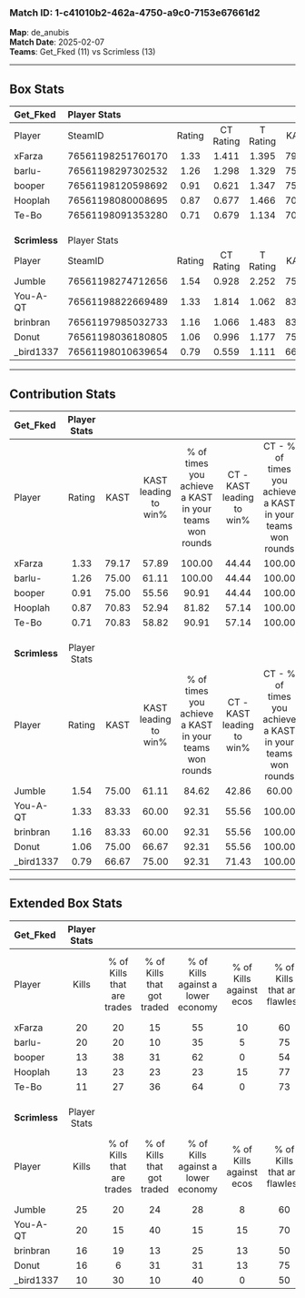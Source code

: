 ### Match ID: 1-c41010b2-462a-4750-a9c0-7153e67661d2  
**Map**: de_anubis  
**Match Date**: 2025-02-07  
**Teams**: Get_Fked (11) vs Scrimless (13)  

---  

## Box Stats  

| **Get_Fked**  | Player Stats      |        |           |          |       |       |       |         |        |      |     |
| :- | :- | :-: | :-: | :-: | :-: | :-: | :-: | :-: | :-: | :-: | :-: |
| Player        | SteamID           | Rating | CT Rating | T Rating | KAST  |  ADR  | Kills | Assists | Deaths | K/D  | HS% |
| xFarza        | 76561198251760170 |  1.33  |   1.411   |  1.395   | 79.17 | 89.6  |  20   |    5    |   15   | 1.33 | 50  |
| barlu-        | 76561198297302532 |  1.26  |   1.298   |  1.329   | 75.00 | 66.4  |  20   |    2    |   13   | 1.54 | 30  |
| booper        | 76561198120598692 |  0.91  |   0.621   |  1.347   | 75.00 | 61.4  |  13   |    8    |   18   | 0.72 | 76  |
| Hooplah       | 76561198080008695 |  0.87  |   0.677   |  1.466   | 70.83 | 73.1  |  13   |    7    |   20   | 0.65 | 76  |
| Te-Bo         | 76561198091353280 |  0.71  |   0.679   |  1.134   | 70.83 | 59.5  |  11   |    7    |   22   | 0.50 | 54  |
|               |                   |        |           |          |       |       |       |         |        |      |     |
|               |                   |        |           |          |       |       |       |         |        |      |     |
|               |                   |        |           |          |       |       |       |         |        |      |     |
| **Scrimless** | Player Stats      |        |           |          |       |       |       |         |        |      |     |
| Player        | SteamID           | Rating | CT Rating | T Rating | KAST  |  ADR  | Kills | Assists | Deaths | K/D  | HS% |
| Jumble        | 76561198274712656 |  1.54  |   0.928   |  2.252   | 75.00 | 108.3 |  25   |    5    |   15   | 1.67 | 68  |
| You-A-QT      | 76561198822669489 |  1.33  |   1.814   |  1.062   | 83.33 | 81.8  |  20   |    2    |   15   | 1.33 | 35  |
| brinbran      | 76561197985032733 |  1.16  |   1.066   |  1.483   | 83.33 | 79.9  |  16   |    4    |   16   | 1.00 | 62  |
| Donut         | 76561198036180805 |  1.06  |   0.996   |  1.177   | 75.00 | 71.1  |  16   |    7    |   17   | 0.94 | 56  |
| _bird1337     | 76561198010639654 |  0.79  |   0.559   |  1.111   | 66.67 | 60.4  |  10   |    5    |   15   | 0.67 | 70  |
---  

## Contribution Stats  

| **Get_Fked**  | Player Stats |       |                      |                                                        |                           |                                                             |                          |                                                            |
| :- | :-: | :-: | :-: | :-: | :-: | :-: | :-: | :-: |
| Player        |    Rating    | KAST  | KAST leading to win% | % of times you achieve a KAST in your teams won rounds | CT - KAST leading to win% | CT - % of times you achieve a KAST in your teams won rounds | T - KAST leading to win% | T - % of times you achieve a KAST in your teams won rounds |
| xFarza        |     1.33     | 79.17 |        57.89         |                         100.00                         |           44.44           |                           100.00                            |          70.00           |                           100.00                           |
| barlu-        |     1.26     | 75.00 |        61.11         |                         100.00                         |           44.44           |                           100.00                            |          77.78           |                           100.00                           |
| booper        |     0.91     | 75.00 |        55.56         |                         90.91                          |           44.44           |                           100.00                            |          66.67           |                           85.71                            |
| Hooplah       |     0.87     | 70.83 |        52.94         |                         81.82                          |           57.14           |                           100.00                            |          50.00           |                           71.43                            |
| Te-Bo         |     0.71     | 70.83 |        58.82         |                         90.91                          |           57.14           |                           100.00                            |          60.00           |                           85.71                            |
|               |              |       |                      |                                                        |                           |                                                             |                          |                                                            |
|               |              |       |                      |                                                        |                           |                                                             |                          |                                                            |
|               |              |       |                      |                                                        |                           |                                                             |                          |                                                            |
| **Scrimless** | Player Stats |       |                      |                                                        |                           |                                                             |                          |                                                            |
| Player        |    Rating    | KAST  | KAST leading to win% | % of times you achieve a KAST in your teams won rounds | CT - KAST leading to win% | CT - % of times you achieve a KAST in your teams won rounds | T - KAST leading to win% | T - % of times you achieve a KAST in your teams won rounds |
| Jumble        |     1.54     | 75.00 |        61.11         |                         84.62                          |           42.86           |                            60.00                            |          72.73           |                           100.00                           |
| You-A-QT      |     1.33     | 83.33 |        60.00         |                         92.31                          |           55.56           |                           100.00                            |          63.64           |                           87.50                            |
| brinbran      |     1.16     | 83.33 |        60.00         |                         92.31                          |           55.56           |                           100.00                            |          63.64           |                           87.50                            |
| Donut         |     1.06     | 75.00 |        66.67         |                         92.31                          |           55.56           |                           100.00                            |          77.78           |                           87.50                            |
| _bird1337     |     0.79     | 66.67 |        75.00         |                         92.31                          |           71.43           |                           100.00                            |          77.78           |                           87.50                            |
---  

## Extended Box Stats  

| **Get_Fked**  | Player Stats |                            |                            |                                    |                         |                              |                                 |        |                             |                                     |                          |                               |                            |
| :- | :-: | :-: | :-: | :-: | :-: | :-: | :-: | :-: | :-: | :-: | :-: | :-: | :-: |
| Player        |    Kills     | % of Kills that are trades | % of Kills that got traded | % of Kills against a lower economy | % of Kills against ecos | % of Kills that are flawless | % of Kills that are close duels | Deaths | % of Deaths that get traded | % of Deaths against a lower economy | % of Deaths against ecos | % of Deaths that are flawless | % of Deaths that are close |
| xFarza        |      20      |             20             |             15             |                 55                 |           10            |              60              |                5                |   15   |             20              |                 20                  |            0             |              73               |             7              |
| barlu-        |      20      |             20             |             10             |                 35                 |            5            |              75              |               10                |   13   |             15              |                 15                  |            0             |              85               |             8              |
| booper        |      13      |             38             |             31             |                 62                 |            0            |              54              |               15                |   18   |             17              |                 17                  |            0             |              50               |             11             |
| Hooplah       |      13      |             23             |             23             |                 23                 |           15            |              77              |                8                |   20   |             30              |                 30                  |            5             |              50               |             15             |
| Te-Bo         |      11      |             27             |             36             |                 64                 |            0            |              73              |                0                |   22   |             41              |                 32                  |            5             |              64               |             14             |
|               |              |                            |                            |                                    |                         |                              |                                 |        |                             |                                     |                          |                               |                            |
|               |              |                            |                            |                                    |                         |                              |                                 |        |                             |                                     |                          |                               |                            |
|               |              |                            |                            |                                    |                         |                              |                                 |        |                             |                                     |                          |                               |                            |
| **Scrimless** | Player Stats |                            |                            |                                    |                         |                              |                                 |        |                             |                                     |                          |                               |                            |
| Player        |    Kills     | % of Kills that are trades | % of Kills that got traded | % of Kills against a lower economy | % of Kills against ecos | % of Kills that are flawless | % of Kills that are close duels | Deaths | % of Deaths that get traded | % of Deaths against a lower economy | % of Deaths against ecos | % of Deaths that are flawless | % of Deaths that are close |
| Jumble        |      25      |             20             |             24             |                 28                 |            8            |              60              |               16                |   15   |             13              |                  7                  |            0             |              67               |             0              |
| You-A-QT      |      20      |             15             |             40             |                 15                 |           15            |              70              |                5                |   15   |             33              |                 20                  |            7             |              87               |             7              |
| brinbran      |      16      |             19             |             13             |                 25                 |           13            |              50              |               25                |   16   |             31              |                  6                  |            0             |              69               |             0              |
| Donut         |      16      |             6              |             31             |                 31                 |           13            |              75              |                0                |   17   |              6              |                 12                  |            6             |              47               |             24             |
| _bird1337     |      10      |             30             |             10             |                 40                 |            0            |              50              |               10                |   15   |             13              |                 13                  |            0             |              60               |             7              |
